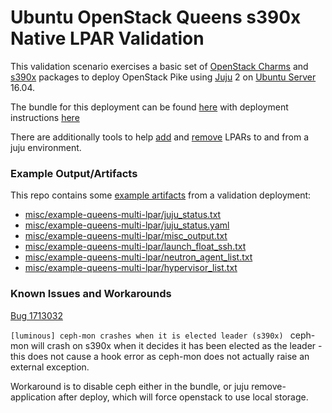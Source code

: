 # Ubuntu OpenStack Queens s390x Native LPAR Validation

This validation scenario exercises a basic set of [OpenStack Charms](https://jujucharms.com/u/openstack-charmers)
and [s390x](https://wiki.ubuntu.com/S390X) packages to deploy
OpenStack Pike using [Juju](https://jujucharms.com) 2 on [Ubuntu Server](https://www.ubuntu.com/server)
16.04.

The bundle for this deployment can be found [here](bundles/lpar/xenial-queens-stable.yaml) with deployment instructions [here](README-lpar.md)

There are additionally tools to help [add](tools/1-deploy/add-lpars.sh) and [remove](tools/5-teardown/remove-lpars.sh) LPARs to and from a juju environment.

### Example Output/Artifacts
This repo contains some [example artifacts](misc/example-queens-multi-lpar) from a validation deployment:

 - [misc/example-queens-multi-lpar/juju_status.txt](misc/example-queens-multi-lpar/juju_status.txt)
 - [misc/example-queens-multi-lpar/juju_status.yaml](misc/example-queens-multi-lpar/juju_status.yaml)
 - [misc/example-queens-multi-lpar/misc_output.txt](misc/example-queens-multi-lpar/misc_output.txt)
 - [misc/example-queens-multi-lpar/launch_float_ssh.txt](misc/example-queens-multi-lpar/launch_float_ssh.txt)
 - [misc/example-queens-multi-lpar/neutron_agent_list.txt](misc/example-queens-multi-lpar/neutron_agent_list.txt)
 - [misc/example-queens-multi-lpar/hypervisor_list.txt](misc/example-queens-multi-lpar/hypervisor_list.txt)

### Known Issues and Workarounds

[Bug 1713032](https://bugs.launchpad.net/ubuntu/+source/ceph/+bug/1713032)

`[luminous] ceph-mon crashes when it is elected leader (s390x) `
ceph-mon will crash on s390x when it decides it has been elected as the leader - this does not cause a hook error
as ceph-mon does not actually raise an external exception.

Workaround is to disable ceph either in the bundle, or juju remove-application after deploy, which will force
openstack to use local storage.
